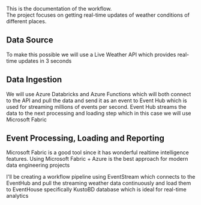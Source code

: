 This is the documentation of the workflow. <br>
The project focuses on getting real-time updates of weather conditions of different places.

## Data Source
To make this possible we will use a Live Weather API which provides real-time updates in 3 seconds

## Data Ingestion
We will use Azure Databricks and Azure Functions which will both connect to the API and pull the data and send it as an event to Event Hub which is used for streaming millions of events per second.
Event Hub streams the data to the next processing and loading step which in this case we will use Microsoft Fabric

## Event Processing, Loading and Reporting
Microsoft Fabric is a good tool since it has wonderful realtime intelligence features. Using Microsoft Fabric + Azure is the best approach for modern data engineering projects

I'll be creating a workflow pipeline using EventStream which connects to the EventHub and pull the streaming weather data continuously and load them to EventHouse specifically KustoBD database which is ideal for real-time analytics
